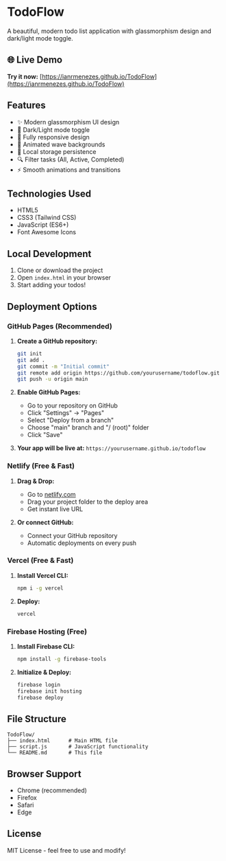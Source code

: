 # TodoFlow

A beautiful, modern todo list application with glassmorphism design and dark/light mode toggle.

## 🌐 Live Demo

**Try it now:** [https://ianrmenezes.github.io/TodoFlow](https://ianrmenezes.github.io/TodoFlow)

## Features

- ✨ Modern glassmorphism UI design
- 🌙 Dark/Light mode toggle
- 📱 Fully responsive design
- 🎨 Animated wave backgrounds
- 💾 Local storage persistence
- 🔍 Filter tasks (All, Active, Completed)
- ⚡ Smooth animations and transitions

## Technologies Used

- HTML5
- CSS3 (Tailwind CSS)
- JavaScript (ES6+)
- Font Awesome Icons

## Local Development

1. Clone or download the project
2. Open `index.html` in your browser
3. Start adding your todos!

## Deployment Options

### GitHub Pages (Recommended)

1. **Create a GitHub repository:**
   ```bash
   git init
   git add .
   git commit -m "Initial commit"
   git remote add origin https://github.com/yourusername/todoflow.git
   git push -u origin main
   ```

2. **Enable GitHub Pages:**
   - Go to your repository on GitHub
   - Click "Settings" → "Pages"
   - Select "Deploy from a branch"
   - Choose "main" branch and "/ (root)" folder
   - Click "Save"

3. **Your app will be live at:** `https://yourusername.github.io/todoflow`

### Netlify (Free & Fast)

1. **Drag & Drop:**
   - Go to [netlify.com](https://netlify.com)
   - Drag your project folder to the deploy area
   - Get instant live URL

2. **Or connect GitHub:**
   - Connect your GitHub repository
   - Automatic deployments on every push

### Vercel (Free & Fast)

1. **Install Vercel CLI:**
   ```bash
   npm i -g vercel
   ```

2. **Deploy:**
   ```bash
   vercel
   ```

### Firebase Hosting (Free)

1. **Install Firebase CLI:**
   ```bash
   npm install -g firebase-tools
   ```

2. **Initialize & Deploy:**
   ```bash
   firebase login
   firebase init hosting
   firebase deploy
   ```

## File Structure

```
TodoFlow/
├── index.html      # Main HTML file
├── script.js       # JavaScript functionality
└── README.md       # This file
```

## Browser Support

- Chrome (recommended)
- Firefox
- Safari
- Edge

## License

MIT License - feel free to use and modify! 